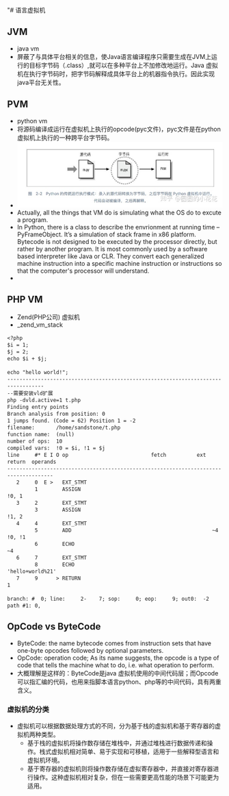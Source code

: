 "# 语言虚拟机
## JVM
* java vm
* 屏蔽了与具体平台相关的信息，使Java语言编译程序只需要生成在JVM上运行的目标字节码（.class）,就可以在多种平台上不加修改地运行。Java 虚拟机在执行字节码时，把字节码解释成具体平台上的机器指令执行。因此实现java平台无关性。

## PVM 
* python vm 
* 将源码编译成运行在虚拟机上执行的opcode(pyc文件)，pyc文件是在python虚拟机上执行的一种跨平台字节码。
* ![image](./assets/v2-7d484b599556327b14d1a9695fb5c15c_720w.jpg)
* Actually, all the things that VM do is simulating what the OS do to excute a program.
* In Python, there is a class to describe the envrionment at running time – PyFrameObject. It’s a simulation of stack frame in x86 platform. Bytecode is not designed to be executed by the processor directly, but rather by another program. It is most commonly used by a software based interpreter like Java or CLR. They convert each generalized machine instruction into a specific machine instruction or instructions so that the computer's processor will understand. 
*

## PHP VM
* Zend(PHP公司) 虚拟机
* _zend_vm_stack
```
<?php
$i = 1;
$j = 2;
echo $i + $j;

echo "hello world!";
----------------------------------------------------------------------------------
--需要安装vld扩展
php -dvld.active=1 t.php                
Finding entry points
Branch analysis from position: 0
1 jumps found. (Code = 62) Position 1 = -2
filename:       /home/sandstone/t.php
function name:  (null)
number of ops:  10
compiled vars:  !0 = $i, !1 = $j
line     #* E I O op                           fetch          ext  return  operands
-------------------------------------------------------------------------------------
   2     0  E >   EXT_STMT                                                 
         1        ASSIGN                                                   !0, 1
   3     2        EXT_STMT                                                 
         3        ASSIGN                                                   !1, 2
   4     4        EXT_STMT                                                 
         5        ADD                                              ~4      !0, !1
         6        ECHO                                                     ~4
   6     7        EXT_STMT                                                 
         8        ECHO                                                     'hello+world%21'
   7     9      > RETURN                                                   1

branch: #  0; line:     2-    7; sop:     0; eop:     9; out0:  -2
path #1: 0, 
```

## OpCode vs ByteCode
* ByteCode: the name bytecode comes from instruction sets that have one-byte opcodes followed by optional parameters.
* OpCode: operation code; As its name suggests, the opcode is a type of code that tells the machine what to do, i.e. what operation to perform. 
* 大概理解是这样的：ByteCode是java 虚拟机使用的中间代码层；而Opcode可以指汇编的代码，也用来指脚本语言python、php等的中间代码，具有两重含义。


### 虚拟机的分类
* 虚拟机可以根据数据处理方式的不同，分为基于栈的虚拟机和基于寄存器的虚拟机两种类型。
  * 基于栈的虚拟机将操作数存储在堆栈中，并通过堆栈进行数据传递和操作。栈式虚拟机相对简单、易于实现和可移植，适用于一些解释型语言和虚拟机环境。
  * 基于寄存器的虚拟机则将操作数存储在虚拟寄存器中，并直接对寄存器进行操作。这种虚拟机相对复杂，但在一些需要更高性能的场景下可能更为适用。